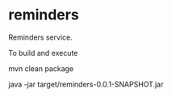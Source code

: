 # reminders
Reminders service.
<p>
To build and execute 
</p>
<p>
mvn clean package
</p>
<p>
java -jar target/reminders-0.0.1-SNAPSHOT.jar
</p>
